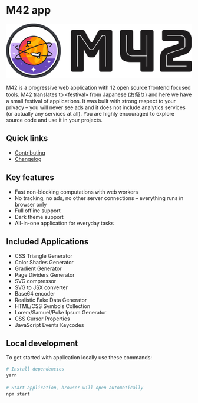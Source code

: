 # M42 app

![Logo](./src/assets/logo-text.svg)

M42 is a progressive web application with 12 open source frontend focused tools. M42 translates to «festival» from Japanese (お祭り) and here we have a small festival of applications. It was built with strong respect to your privacy – you will never see ads and it does not include analytics services (or actually any services at all). You are highly encouraged to explore source code and use it in your projects.

## Quick links

- [Contributing](./CONTRIBUTING.md)
- [Changelog](./CHANGELOG.md)

## Key features

- Fast non-blocking computations with web workers
- No tracking, no ads, no other server connections – everything runs in browser only
- Full offline support
- Dark theme support
- All-in-one application for everyday tasks

## Included Applications

- CSS Triangle Generator
- Color Shades Generator
- Gradient Generator
- Page Dividers Generator
- SVG compressor
- SVG to JSX converter
- Base64 encoder
- Realistic Fake Data Generator
- HTML/CSS Symbols Collection
- Lorem/Samuel/Poke Ipsum Generator
- CSS Cursor Properties
- JavaScript Events Keycodes

## Local development

To get started with application locally use these commands:

```sh
# Install dependencies
yarn

# Start application, browser will open automatically
npm start
```
